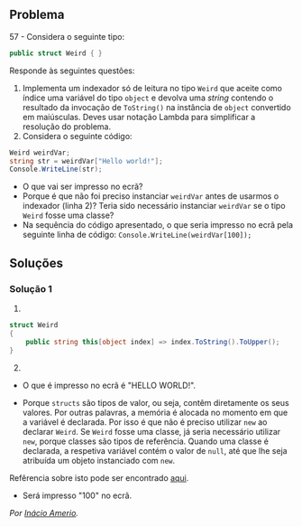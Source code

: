 ## Problema

57 - Considera o seguinte tipo:

```cs
public struct Weird { }
```

Responde às seguintes questões:

1. Implementa um indexador só de leitura no tipo `Weird` que aceite como
   índice uma variável do tipo `object` e devolva uma _string_ contendo o
   resultado da invocação de `ToString()` na instância de `object` convertido
   em maiúsculas. Deves usar notação Lambda para simplificar a resolução do
   problema.
2. Considera o seguinte código:

```cs
Weird weirdVar;
string str = weirdVar["Hello world!"];
Console.WriteLine(str);
```

* O que vai ser impresso no ecrã?
* Porque é que não foi preciso instanciar `weirdVar` antes de usarmos o
  indexador (linha 2)? Teria sido necessário instanciar `weirdVar` se o tipo
  `Weird` fosse uma classe?
* Na sequência do código apresentado, o que seria impresso no ecrã pela
  seguinte linha de código: `Console.WriteLine(weirdVar[100]);`

## Soluções

### Solução 1

1.

```cs
struct Weird
{
    public string this[object index] => index.ToString().ToUpper();
}
```

2.

* O que é impresso no ecrã é "HELLO WORLD!".

* Porque `structs` são tipos de valor, ou seja, contêm diretamente os seus
valores. Por outras palavras, a memória é alocada no momento em que a variável é
declarada. Por isso é que não é preciso utilizar `new` ao declarar `Weird`.
Se `Weird` fosse uma classe, já seria necessário utilizar `new`, porque classes
são tipos de referência. Quando uma classe é declarada, a respetiva variável
contém o valor de `null`, até que lhe seja atribuída um objeto instanciado com
`new`.

Refêrencia sobre isto pode ser encontrado
[aqui](https://docs.microsoft.com/en-us/dotnet/csharp/programming-guide/types/).

* Será impresso "100" no ecrã.

*Por [Inácio Amerio](https://github.com/fpthefluffypawed).*